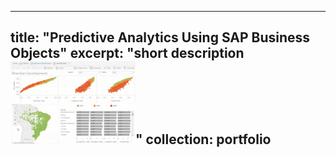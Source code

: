 ---
title: "Predictive Analytics Using SAP Business Objects"
excerpt: "short description<br/><img src='/images/dummy_viz.gif' width='200'>"
collection: portfolio
--